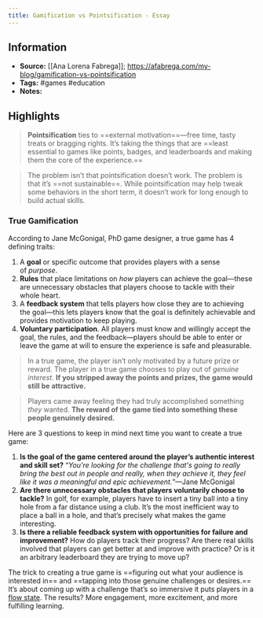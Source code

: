```yaml
---
title: Gamification vs Pointsification - Essay
---
```

## Information
- **Source:** [[Ana Lorena Fabrega]]; https://afabrega.com/my-blog/gamification-vs-pointsification 
- **Tags:** #games #education 
- **Notes:** 

## Highlights
> **Pointsification** ties to ==external motivation==—free time, tasty treats or bragging rights. It’s taking the things that are ==least essential to games like points, badges, and leaderboards and making them the core of the experience.==

> The problem isn’t that pointsification doesn’t work. The problem is that it’s ==not sustainable==. While pointsification may help tweak some behaviors in the short term, it doesn’t work for long enough to build actual skills.

### True Gamification
According to Jane McGonigal, PhD game designer, a true game has 4 defining traits:
1.  A **goal** or specific outcome that provides players with a sense of _purpose_.
2.  **Rules** that place limitations on _how_ players can achieve the goal—these are unnecessary obstacles that players choose to tackle with their whole heart.
3.  A **feedback system** that tells players how close they are to achieving the goal—this lets players know that the goal is definitely achievable and provides motivation to keep playing.
4.  **Voluntary participation**. All players must know and willingly accept the goal, the rules, and the feedback—players should be able to enter or leave the game at will to ensure the experience is safe and pleasurable.

> In a true game, the player isn’t only motivated by a future prize or reward. The player in a true game chooses to play out of _genuine interest_. **If you stripped away the points and prizes, the game would still be attractive.**

> Players came away feeling they had truly accomplished something _they_ wanted. **The reward of the game tied into something these people genuinely desired.**

Here are 3 questions to keep in mind next time you want to create a true game:
1.  **Is the goal of the game centered around the player’s authentic interest and skill set?** “_You're looking for the challenge that's going to really bring the best out in people and really, when they achieve it, they feel like it was a meaningful and epic achievement._”—Jane McGonigal
2.  **Are there unnecessary obstacles that players voluntarily choose to tackle?** In golf, for example, players have to insert a tiny ball into a tiny hole from a far distance using a club. It’s the most inefficient way to place a ball in a hole, and that’s precisely what makes the game interesting.
3.  **Is there a reliable feedback system with opportunities for failure and improvement?** How do players track their progress? Are there real skills involved that players can get better at and improve with practice? Or is it an arbitrary leaderboard they are trying to move up?

The trick to creating a true game is ==figuring out what your audience is interested in== and ==tapping into those genuine challenges or desires.== It’s about coming up with a challenge that’s so immersive it puts players in a [flow state](https://fs.blog/2013/07/what-makes-you-happy/). The results? More engagement, more excitement, and more fulfilling learning.